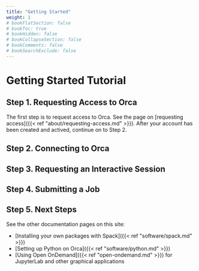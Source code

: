 ```yaml
---
title: "Getting Started"
weight: 1
# bookFlatSection: false
# bookToc: true
# bookHidden: false
# bookCollapseSection: false
# bookComments: false
# bookSearchExclude: false
---
```


# Getting Started Tutorial

## Step 1. Requesting Access to Orca

The first step is to request access to Orca.
See the page on [requesting access]({{< ref "about/requesting-access.md" >}}).
After your account has been created and actived, continue on to Step 2.

## Step 2. Connecting to Orca

## Step 3. Requesting an Interactive Session

## Step 4. Submitting a Job

## Step 5. Next Steps

See the other documentation pages on this site:

* [Installing your own packages with Spack]({{< ref "software/spack.md" >}})
* [Setting up Python on Orca]({{< ref "software/python.md" >}})
* [Using Open OnDemand]({{< ref "open-ondemand.md" >}}) for JupyterLab and other graphical applications
